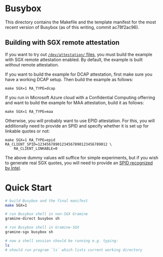 # Busybox

This directory contains the Makefile and the template manifest for the most
recent version of Busybox (as of this writing, commit ac78f2ac96).

## Building with SGX remote attestation

If you want to try out [`/dev/attestation/` files][attestation], you must build
the example with SGX remote attestation enabled. By default, the example is
built *without* remote attestation.

[attestation]: https://gramine.readthedocs.io/en/latest/attestation.html

If you want to build the example for DCAP attestation, first make sure you have
a working DCAP setup. Then build the example as follows:
```
make SGX=1 RA_TYPE=dcap
```

If you run in Microsoft Azure cloud with a Confidential Computing offerring and
want to build the example for MAA attestation, build it as follows:
```
make SGX=1 RA_TYPE=maa
```

Otherwise, you will probably want to use EPID attestation. For this, you will
additionally need to provide an SPID and specify whether it is set up for
linkable quotes or not:
```
make SGX=1 RA_TYPE=epid RA_CLIENT_SPID=12345678901234567890123456789012 \
    RA_CLIENT_LINKABLE=0
```

The above dummy values will suffice for simple experiments, but if you wish to
generate real SGX quotes, you will need to provide an [SPID recognized by
Intel][spid].

[spid]: https://gramine.readthedocs.io/en/latest/sgx-intro.html#term-spid

# Quick Start

```sh
# build Busybox and the final manifest
make SGX=1

# run Busybox shell in non-SGX Gramine
gramine-direct busybox sh

# run Busybox shell in Gramine-SGX
gramine-sgx busybox sh

# now a shell session should be running e.g. typing:
ls
# should run program `ls` which lists current working directory
```
